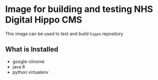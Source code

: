 # Image for building and testing NHS Digital Hippo CMS

This image can be used to test and build `hippo` repository




## What is Installed

* google-chrome
* java 8
* python virtualenv
